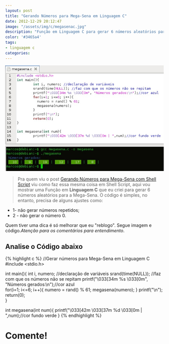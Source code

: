 ```yaml
---
layout: post
title: "Gerando Números para Mega-Sena em Linguagem C"
date: 2012-12-29 20:12:47
image: "/assets/img/c/megasenac.jpg"
description: "Função em Linguagem C para gerar 6 números aleatórios para a Mega-Sena."
color: '#3465a4'
tags:
- linguagem c
categories:
---
```


![Mega Sena Linguagem C](/assets/img/c/megasenac.jpg)

> Pra quem viu o post [Gerando Números para Mega-Sena com Shell Script](http://terminalroot.com.br/2015/01/gerando-numeros-para-mega-sena-com.html) viu como faz essa mesma coisa em Shell Script, aqui vou mostrar uma Função em __Linguagem C__ que eu criei para gerar 6 números aleatórios para a Mega-Sena. O código é simples, no entanto, precisa de alguns ajustes como: 

* 1- não gerar números repetidos; 
* 2 - não gerar o número 0. 

Quem tiver uma dica é só melhorar que eu "reblogo". Segue imagem e código.*Atenção para os comentários para entendimento*.

## Analise o Código abaixo

{% highlight c %}
//Gerar números para Mega-Sena em Linguagem C
#include <stdio.h>

int main(){ 
 int i, numero; //declaração de variáveis 
 srand(time(NULL)); //faz com que os números não se repitam 
 printf("\033[34m %s \033[0m", "Números gerados:\n");//cor azul  
 for(i=1; i<=6; i++){
  numero = rand() % 61;
  megasena(numero);
 } 
 printf("\n"); 
 return(0);  
}

int megasena(int num){ 
 printf("\033[42m \033[37m %d \033[0m | ",num);//cor fundo verde
}
{% endhighlight %}

# Comente!

<script async src="https://pagead2.googlesyndication.com/pagead/js/adsbygoogle.js"></script>

<!-- Informat -->
<ins class="adsbygoogle"
 style="display:block"
 data-ad-client="ca-pub-2838251107855362"
 data-ad-slot="2327980059"
 data-ad-format="auto"
 data-full-width-responsive="true"></ins>

<script>
(adsbygoogle = window.adsbygoogle || []).push({});
</script>

